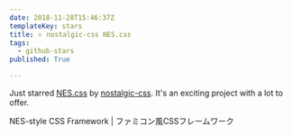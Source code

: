 ```yaml
---
date: 2018-11-28T15:46:37Z
templateKey: stars
title: ⭐ nostalgic-css NES.css
tags:
  - github-stars
published: True

---
```


Just starred [NES.css](https://github.com/nostalgic-css/NES.css) by [nostalgic-css](https://github.com/nostalgic-css). It's an exciting project with a lot to offer.

NES-style CSS Framework | ファミコン風CSSフレームワーク
